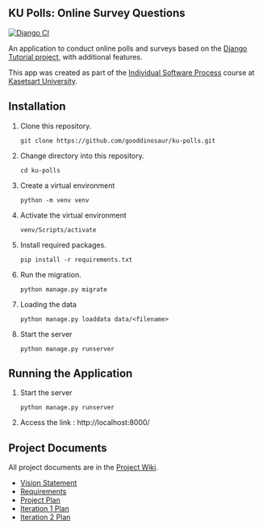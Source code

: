 ## KU Polls: Online Survey Questions 
[![Django CI](https://github.com/gooddinosaur/ku-polls/actions/workflows/django.yml/badge.svg?branch=main)](https://github.com/gooddinosaur/ku-polls/actions/workflows/django.yml)

An application to conduct online polls and surveys based
on the [Django Tutorial project](https://docs.djangoproject.com/en/5.1/intro/tutorial01/), with
additional features.

This app was created as part of the [Individual Software Process](
https://cpske.github.io/ISP) course at [Kasetsart University](https://www.ku.ac.th).

## Installation
1. Clone this repository.
   ```
   git clone https://github.com/gooddinosaur/ku-polls.git
   ```
2. Change directory into this repository.
   ```
   cd ku-polls
   ```
3. Create a virtual environment
   ```
   python -m venv venv
   ```
4. Activate the virtual environment
   ```
   venv/Scripts/activate
   ```
5. Install required packages.
   ```
   pip install -r requirements.txt
   ```
6. Run the migration.
   ```
   python manage.py migrate
   ```
7. Loading the data
   ```
   python manage.py loaddata data/<filename>
   ```
8. Start the server
   ```
   python manage.py runserver
   ```

## Running the Application
1. Start the server
   ```
   python manage.py runserver
   ```
2. Access the link : http://localhost:8000/

## Project Documents

All project documents are in the [Project Wiki](../../wiki/Home).

- [Vision Statement](../../wiki/Vision%20and%20Scope)
- [Requirements](../../wiki/Requirements)
- [Project Plan](../../wiki/Project%20Plan)
- [Iteration 1 Plan](../../wiki/Iteration%201%20Plan)
- [Iteration 2 Plan](../../wiki/Iteration%202%20Plan)
